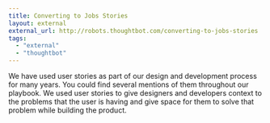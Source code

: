 ```yaml
---
title: Converting to Jobs Stories
layout: external
external_url: http://robots.thoughtbot.com/converting-to-jobs-stories
tags:
  - "external"
  - "thoughtbot"
---
```


We have used user stories as part of our design and development process for many years. You could find several mentions of them throughout our playbook. We used user stories to give designers and developers context to the problems that the user is having and give space for them to solve that problem while building the product.
